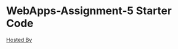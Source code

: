 # WebApps-Assignment-5 Starter Code
[Hosted By](https://44-563-webapps-f21.github.io/webapps-s21-assignment-5-MPravallika6/)
